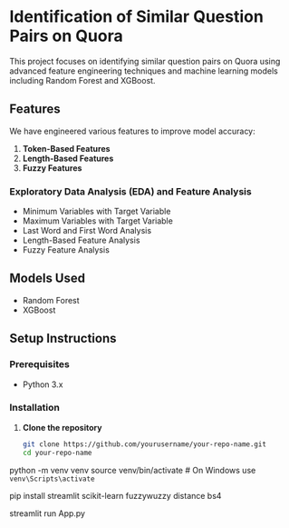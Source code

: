 # Identification of Similar Question Pairs on Quora

This project focuses on identifying similar question pairs on Quora using advanced feature engineering techniques and machine learning models including Random Forest and XGBoost.

## Features
We have engineered various features to improve model accuracy:

1. **Token-Based Features**
2. **Length-Based Features**
3. **Fuzzy Features**

### Exploratory Data Analysis (EDA) and Feature Analysis
- Minimum Variables with Target Variable
- Maximum Variables with Target Variable
- Last Word and First Word Analysis
- Length-Based Feature Analysis
- Fuzzy Feature Analysis

## Models Used
- Random Forest
- XGBoost

## Setup Instructions

### Prerequisites
- Python 3.x

### Installation

1. **Clone the repository**
   ```sh
   git clone https://github.com/yourusername/your-repo-name.git
   cd your-repo-name

python -m venv venv
source venv/bin/activate  # On Windows use `venv\Scripts\activate`

pip install streamlit scikit-learn fuzzywuzzy distance bs4

streamlit run App.py
